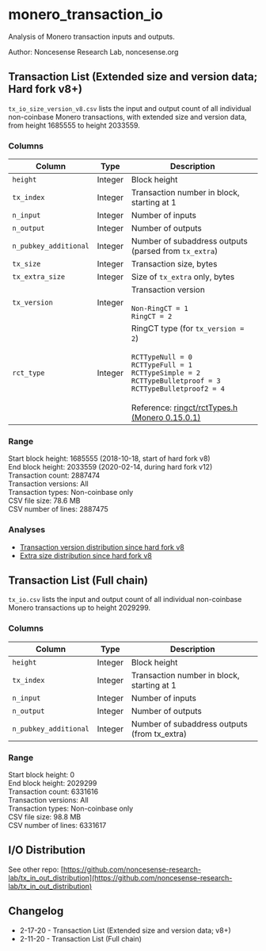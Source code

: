 # monero_transaction_io
Analysis of Monero transaction inputs and outputs.

Author: Noncesense Research Lab, noncesense.org



## Transaction List (Extended size and version data; Hard fork v8+)
```tx_io_size_version_v8.csv``` lists the input and output count of all individual non-coinbase Monero transactions, with extended size and version data, from height 1685555 to height 2033559.


### Columns

| Column | Type | Description |
| - | - | - |
| ```height``` | Integer | Block height |
| ```tx_index``` | Integer | Transaction number in block, starting at 1 |
| ```n_input``` | Integer | Number of inputs |
| ```n_output``` | Integer | Number of outputs |
| ```n_pubkey_additional``` | Integer | Number of subaddress outputs (parsed from ```tx_extra```) |
| ```tx_size``` | Integer | Transaction size, bytes |
| ```tx_extra_size``` | Integer | Size of ```tx_extra``` only, bytes |
| ```tx_version``` | Integer | Transaction version<br><br> ```Non-RingCT = 1```<br> ```RingCT = 2``` |
| ```rct_type``` | Integer | RingCT type (for ```tx_version = 2```)<br><br> ```RCTTypeNull = 0```<br> ```RCTTypeFull = 1```<br> ```RCTTypeSimple = 2```<br> ```RCTTypeBulletproof = 3```<br> ```RCTTypeBulletproof2 = 4```<br><br> Reference: [ringct/rctTypes.h (Monero 0.15.0.1)](https://github.com/monero-project/monero/blob/master/src/ringct/rctTypes.h) |


### Range

Start block height: 1685555 (2018-10-18, start of hard fork v8)  
End block height: 2033559 (2020-02-14, during  hard fork v12)  
Transaction count: 2887474  
Transaction versions: All  
Transaction types: Non-coinbase only  
CSV file size: 78.6 MB  
CSV number of lines: 2887475  


### Analyses

- [Transaction version distribution since hard fork v8](analysis/tx_version_distribution_v8.md)
- [Extra size distribution since hard fork v8](analysis/tx_extra_size_distribution_v8.md)



## Transaction List (Full chain)
```tx_io.csv``` lists the input and output count of all individual non-coinbase Monero transactions up to height 2029299.


### Columns

| Column | Type | Description |
| - | - | - |
| ```height``` | Integer | Block height |
| ```tx_index``` | Integer | Transaction number in block, starting at 1 |
| ```n_input``` | Integer | Number of inputs |
| ```n_output``` | Integer | Number of outputs |
| ```n_pubkey_additional``` | Integer | Number of subaddress outputs (from tx_extra) |


### Range

Start block height: 0  
End block height: 2029299  
Transaction count: 6331616  
Transaction versions: All  
Transaction types: Non-coinbase only  
CSV file size: 98.8 MB  
CSV number of lines: 6331617  



## I/O Distribution
See other repo: [https://github.com/noncesense-research-lab/tx_in_out_distribution](https://github.com/noncesense-research-lab/tx_in_out_distribution)



## Changelog
- 2-17-20 - Transaction List (Extended size and version data; v8+)
- 2-11-20 - Transaction List (Full chain)
